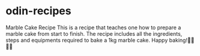 # odin-recipes
Marble Cake Recipe
This is a recipe that teaches one how to prepare a marble cake from start to finish.
The recipe includes all the ingredients, steps and equipments required to bake a 1kg marble cake.
Happy baking!🎂😍🤤😋
